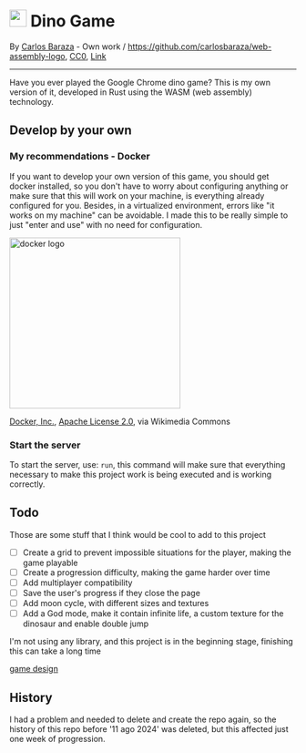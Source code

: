 <h1>
  <img src="https://github.com/user-attachments/assets/b081cbb0-0d25-44c6-8dde-87fd111442a0" width="30px">
  Dino Game
</h1>

By <a href="//commons.wikimedia.org/w/index.php?title=User:Carlosbaraza&action=edit&redlink=1" class="new" title="User:Carlosbaraza (page does not exist)">Carlos Baraza</a> - <span class="int-own-work" lang="en">Own work</span> / <a rel="nofollow" class="external free" href="https://github.com/carlosbaraza/web-assembly-logo">https://github.com/carlosbaraza/web-assembly-logo</a>, <a href="http://creativecommons.org/publicdomain/zero/1.0/deed.en" title="Creative Commons Zero, Public Domain Dedication">CC0</a>, <a href="https://commons.wikimedia.org/w/index.php?curid=56494100">Link</a>

---
Have you ever played the Google Chrome dino game? This is my own version of it, developed in Rust using the WASM (web assembly) technology.

## Develop by your own

### My recommendations - Docker

If you want to develop your own version of this game, you should get docker installed, so you don't have to worry about configuring anything or make sure that this will work on your machine, is everything already configured for you. Besides, in a virtualized environment, errors like "it works on my machine" can be avoidable. I made this to be really simple to just "enter and use" with no need for configuration.

<!--fuck the history that was deleted because of him, how could he do that with me?--><!--fuck the history that was deleted because of him, how could he do that with me?--><img src="https://upload.wikimedia.org/wikipedia/commons/7/70/Docker_logo.png?20240428132226" alt="docker logo" width="300px"><br/>

<a href="https://commons.wikimedia.org/wiki/File:Docker_logo.png">Docker, Inc.</a>, <a href="http://www.apache.org/licenses/LICENSE-2.0">Apache License 2.0</a>, via Wikimedia Commons

### Start the server

To start the server, use: `run`, this command will make sure that everything necessary to make this project work is being executed and is working correctly.

## Todo

Those are some stuff that I think would be cool to add to this project

* [ ]  Create a grid to prevent impossible situations for the player, making the game playable
* [ ]  Create a progression difficulty, making the game harder over time
* [ ]  Add multiplayer compatibility
* [ ]  Save the user's progress if they close the page
* [ ]  Add moon cycle, with different sizes and textures
* [ ]  Add a God mode, make it contain infinite life, a custom texture for the dinosaur and enable double jump

I'm not using any library, and this project is in the beginning stage, finishing this can take a long time

[game design](https://github.com/SCLorentz/W2D-library/blob/main/wiki%2Fassets.md)

## History

I had a problem and needed to delete and create the repo again, so the history of this repo before '11 ago 2024' was deleted, but this affected just one week of progression.
